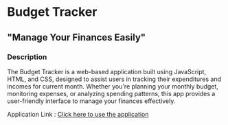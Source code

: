 # Budget Tracker
## "Manage Your Finances Easily"

### Description
The Budget Tracker is a web-based application built using JavaScript, HTML, and CSS, designed to assist users in tracking their expenditures and incomes for current month. 
Whether you're planning your monthly budget, monitoring expenses, or analyzing spending patterns, this app provides a user-friendly interface to manage your finances effectively.


Application Link : [Click here to use the application](https://vipuldhurve.github.io/Budget-App/)
